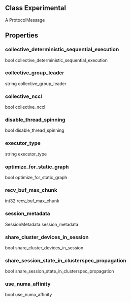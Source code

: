 ## Class Experimental

A ProtocolMessage
## Properties
### collective_deterministic_sequential_execution

bool collective_deterministic_sequential_execution
### collective_group_leader

string collective_group_leader
### collective_nccl

bool collective_nccl
### disable_thread_spinning

bool disable_thread_spinning
### executor_type

string executor_type
### optimize_for_static_graph

bool optimize_for_static_graph
### recv_buf_max_chunk

int32 recv_buf_max_chunk
### session_metadata

SessionMetadata session_metadata
### share_cluster_devices_in_session

bool share_cluster_devices_in_session
### share_session_state_in_clusterspec_propagation

bool share_session_state_in_clusterspec_propagation
### use_numa_affinity

bool use_numa_affinity
